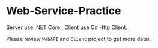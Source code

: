 # Web-Service-Practice
Server use .NET Core , Client use C# Http Client.

Please review `WebAPI` and `Client` project to get more detail.